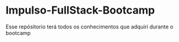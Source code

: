 # Impulso-FullStack-Bootcamp
 Esse repósitorio terá todos os conhecimentos que adquiri durante o bootcamp
